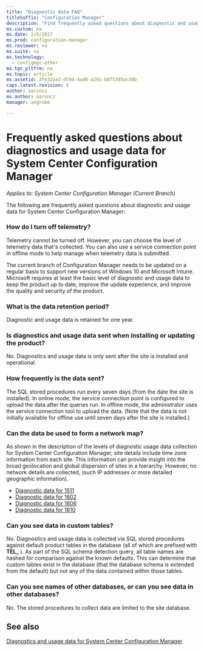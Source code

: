 ```yaml
---
title: "Diagnostic data FAQ"
titleSuffix: "Configuration Manager"
description: "Find frequently asked questions about diagnostic and usage data for System Center Configuration Manager."
ms.custom: na
ms.date: 2/8/2017
ms.prod: configuration-manager
ms.reviewer: na
ms.suite: na
ms.technology:
  - configmgr-other
ms.tgt_pltfrm: na
ms.topic: article
ms.assetid: 3fe32aa2-d594-4ad0-a291-b8f5395ac50b
caps.latest.revision: 6
author: aaroncz
ms.author: aaroncz
manager: angrobe

---
```

# Frequently asked questions about diagnostics and usage data for System Center Configuration Manager

*Applies to: System Center Configuration Manager (Current Branch)*

The following are frequently asked questions about diagnostic and usage data for System Center Configuration Manager:  

###  <a name="bkmk_off"></a> How do I turn off telemetry?  
Telemetry cannot be turned off. However, you can choose the level of telemetry data that's collected. You can also use a service connection point in offline mode to help manage when telemetry data is submitted.

The current branch of Configuration Manager needs to be updated on a regular basis to support new versions of Windows 10 and Microsoft Intune. Microsoft requires at least the basic level of diagnostic and usage data to keep the product up to date, improve the update experience, and improve the quality and security of the product.

###  <a name="bkmk_retention"></a> What is the data retention period?  
 Diagnostic and usage data is retained for one year.  

###  <a name="bkmk_update"></a> Is diagnostics and usage data sent when installing or updating the product?  
 No. Diagnostics and usage data is only sent after the site is installed and operational.  

###  <a name="bkmk_frequency"></a> How frequently is the data sent?  
 The SQL stored procedures run every seven days (from the date the site is installed). In online mode, the service connection point is configured to upload the data after the queries run. In offline mode, the administrator uses the service connection tool to upload the data. (Note that the data is not initially available for offline use until seven days after the site is installed.)  

###  <a name="bkmk_network"></a> Can the data be used to form a network map?  
 As shown in the description of the levels of diagnostic usage data collection for System Center Configuration Manager, site details include time zone information from each site. This information can provide insight into the broad geolocation and global dispersion of sites in a hierarchy. However, no network details are collected, (such IP addresses or more detailed geographic information).
 - [Diagnostic data for 1511](/sccm/core/plan-design/diagnostics/levels-of-diagnostic-usage-data-collection-1511)
 - [Diagnostic data for 1602](/sccm/core/plan-design/diagnostics/levels-of-diagnostic-usage-data-collection-1602)
 - [Diagnostic data for 1606](/sccm/core/plan-design/diagnostics/levels-of-diagnostic-usage-data-collection-1606)
 - [Diagnostic data for 1610](/sccm/core/plan-design/diagnostics/levels-of-diagnostic-usage-data-collection-1610)


###  <a name="bkmk_tables"></a> Can you see data in custom tables?  
 No. Diagnostics and usage data is collected via SQL stored procedures against default product tables in the database (all of which are prefixed with **TEL_** ). As part of the SQL schema detection query, all table names are hashed for comparison against the known defaults. This can determine that custom tables exist in the database (that the database schema is extended from the default) but not any of the data contained within those tables.  

###  <a name="bkmk_databases"></a> Can you see names of other databases, or can you see data in other databases?  
 No. The stored procedures to collect data are limited to the site database.  

## See also  
 [Diagnostics and usage data for System Center Configuration Manager](../../core/plan-design/diagnostics/diagnostics-and-usage-data.md)
